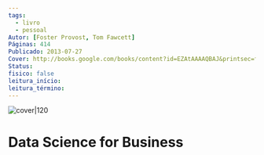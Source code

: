 ```yaml
---
tags:
  - livro
  - pessoal
Autor: [Foster Provost, Tom Fawcett]
Páginas: 414
Publicado: 2013-07-27
Cover: http://books.google.com/books/content?id=EZAtAAAAQBAJ&printsec=frontcover&img=1&zoom=1&edge=curl&source=gbs_api
Status:
fisico: false
leitura_início:
leitura_término:
---
```

![cover|120](http://books.google.com/books/content?id=EZAtAAAAQBAJ&printsec=frontcover&img=1&zoom=1&edge=curl&source=gbs_api)
# Data Science for Business